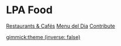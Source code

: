 # LPA Food

[Restaurants & Cafés](index.md)
[Menu del Dia](menudeldia.md)
[Contribute](contribute.md)

[gimmick:theme (inverse: false)](journal)

<!-- [gimmick:ThemeChooser](Change theme) -->
